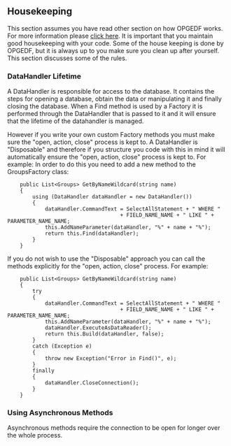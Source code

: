 ## Housekeeping
This section assumes you have read other section on how OPGEDF works. For more information please [click here](README.md).
It is important that you maintain good housekeeping with your code. Some of the house keeping is done by OPGEDF,
but it is always up to you make sure you clean up after yourself. This section discusses some of the rules.

### DataHandler Lifetime
A DataHandler is responsible for access to the database. It contains the steps for opening a database, obtain the data or
manipulating it and finally closing the database. When a Find method is used by a Factory it is performed through the
DataHandler that is passed to it and it will ensure that the lifetime of the datahandler is managed.

However if you write your own custom Factory methods you must make sure the "open, action, close" process is kept to.
A DataHandler is "Disposable" and therefore if you structure you code with this in mind it will automatically ensure
the "open, action, close" process is kept to. For example:
In order to do this you need to add a new method to the GroupsFactory class:
```
    public List<Groups> GetByNameWildcard(string name) 
    {
        using (DataHandler dataHandler = new DataHandler())
        {
            dataHandler.CommandText = SelectAllStatement + " WHERE " 
                                    + FIELD_NAME_NAME + " LIKE " + PARAMETER_NAME_NAME;
            this.AddNameParameter(dataHandler, "%" + name + "%");
            return this.Find(dataHandler);
        }
    }
```
If you do not wish to use the "Disposable" approach you can call the methods explicitly for the "open, action, close" process.
For example:
```
    public List<Groups> GetByNameWildcard(string name) 
    {
        try
        {
            dataHandler.CommandText = SelectAllStatement + " WHERE " 
                                    + FIELD_NAME_NAME + " LIKE " + PARAMETER_NAME_NAME;
            this.AddNameParameter(dataHandler, "%" + name + "%");
            dataHandler.ExecuteAsDataReader();
            return this.Build(dataHandler, false);
        }
        catch (Exception e)
        {
            throw new Exception("Error in Find()", e);
        }
        finally
        {
            dataHandler.CloseConnection();
        }
    }
```

### Using Asynchronous Methods
Asynchronous methods require the connection to be open for longer over the whole process.